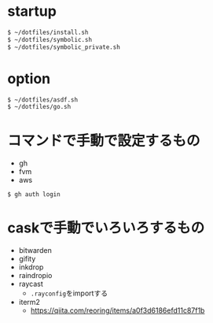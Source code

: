 # startup
```sh
$ ~/dotfiles/install.sh
$ ~/dotfiles/symbolic.sh
$ ~/dotfiles/symbolic_private.sh

```

# option

```sh
$ ~/dotfiles/asdf.sh
$ ~/dotfiles/go.sh
```

# コマンドで手動で設定するもの
- gh
- fvm
- aws
``` fish
$ gh auth login

```

# caskで手動でいろいろするもの
- bitwarden
- gifity
- inkdrop
- raindropio
- raycast
  - `.rayconfig`をimportする
- iterm2
  - https://qiita.com/reoring/items/a0f3d6186efd11c87f1b
